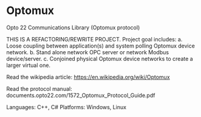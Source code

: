 # Optomux
Opto 22 Communications Library (Optomux protocol)

THIS IS A REFACTORING/REWRITE PROJECT. Project goal includes:
a. Loose coupling between application(s) and system polling Optomux device network.
b. Stand alone network OPC server or network Modbus device/server.
c. Conjoined physical Optomux device networks to create a larger virtual one.

Read the wikipedia article: https://en.wikipedia.org/wiki/Optomux

Read the protocol manual: documents.opto22.com/1572_Optomux_Protocol_Guide.pdf

Languages: C++, C#
Platforms: Windows, Linux
